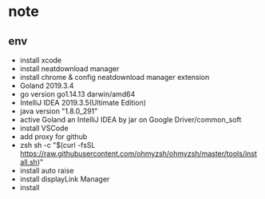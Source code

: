 # note

## env

* install xcode
* install neatdownload manager
* install chrome & config neatdownload manager extension
* Goland 2019.3.4
* go version go1.14.13 darwin/amd64
* IntelliJ IDEA 2019.3.5(Ultimate Edition)
* java version "1.8.0_291"
* active Goland an IntelliJ IDEA by jar on Google Driver/common_soft
* install VSCode
* add proxy for github
* zsh sh -c "$(curl -fsSL https://raw.githubusercontent.com/ohmyzsh/ohmyzsh/master/tools/install.sh)"
* install auto raise
* install displayLink Manager
* install 
